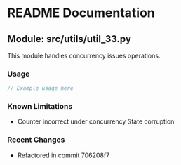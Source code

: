 # README Documentation

## Module: src/utils/util_33.py

This module handles concurrency issues operations.

### Usage

```javascript
// Example usage here
```

### Known Limitations

- Counter incorrect under concurrency State corruption

### Recent Changes

- Refactored in commit 706208f7

